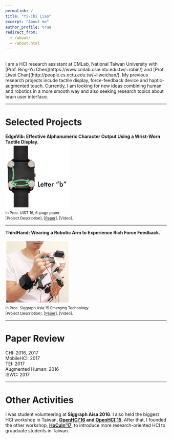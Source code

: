 ```yaml
---
permalink: /
title: "Yi-Chi Liao"
excerpt: "About me"
author_profile: true
redirect_from: 
  - /about/
  - /about.html
---
```

<br>
I am a HCI research assistant at CMLab, National Taiwan University with [Prof. Bing-Yu Chen](https://www.cmlab.csie.ntu.edu.tw/~robin/) and [Prof. Liwei Chan](http://people.cs.nctu.edu.tw/~liweichan/). My previous research projects incude tactile display, force-feedback device and haptic-augmented touch. Currently, I am looking for new ideas combining human and robotics in a more smooth way and also seeking research topics about brain user interface. 

------

Selected Projects
======


**EdgeVib: Effective Alphanumeric Character Output Using a Wrist-Worn Tactile Display.** <br>
<img src="/images/edgevib.png" width="200" height="200"> <br>
<small>In Proc. UIST'16, 6-page paper. <br>
[Project Description], [[Paper](https://yichiliao.github.io/files/thirdhand.pdf)], [Video]. </small>

------

**ThirdHand: Wearing a Robotic Arm to Experience Rich Force Feedback.**<br> 

<img src="/images/thirdhand.png" width="200" height="200"> <br>
<small>In Proc. Siggraph Asia'15 Emerging Technology.<br>
[Project Description], [[Paper](https://yichiliao.github.io/files/thirdhand.pdf)], [Video]. </small>

------



Paper Review
======

CHI: 2016, 2017<br>
MobileHCI: 2017 <br>
TEI: 2017<br>
Augmented Human: 2016<br>
ISWC: 2017

------

Other Activities
======
I was student volunteering at **Siggraph Aisa 2016**. I also held the biggest HCI workshop in Taiwan, **[OpenHCI'16](http://www.openhci.com/2016/index.html) and [OpenHCI'15](http://www.openhci.com/2015/index.html)**. After that, I founded the other workshop, **[HoCuIn'17](https://hocuin2017.wordpress.com/)**, to introduce more research-oriented HCI to gruaduate students in Taiwan.
